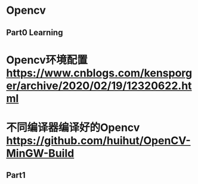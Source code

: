 # Opencv
## Part0 Learning
  # Opencv环境配置 https://www.cnblogs.com/kensporger/archive/2020/02/19/12320622.html
  # 不同编译器编译好的Opencv https://github.com/huihut/OpenCV-MinGW-Build
  
## Part1 
